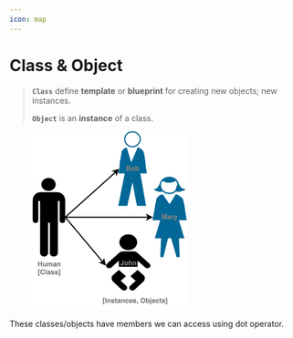 ```yaml
---
icon: map
---
```


# Class & Object

> **`Class`** define **template** or **blueprint** for creating new objects; new instances.
>
> **`Object`** is an **instance** of a class.

<figure><img src="../.gitbook/assets/java-class_n_objects.png" alt="" width="271"><figcaption></figcaption></figure>

These classes/objects have members we can access using dot operator.



